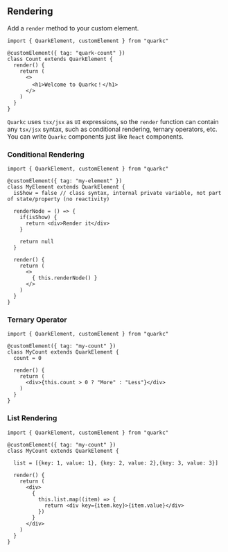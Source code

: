 ## Rendering

Add a `render` method to your custom element.

```tsx
import { QuarkElement, customElement } from "quarkc"

@customElement({ tag: "quark-count" })
class Count extends QuarkElement {
  render() {
    return (
      <>
        <h1>Welcome to Quarkc！</h1>
      </>
    )
  }
}
```

`Quarkc` uses `tsx/jsx` as `UI` expressions, so the `render` function can contain any `tsx/jsx` syntax, such as conditional rendering, ternary operators, etc. You can write `Quarkc` components just like `React` components.

### Conditional Rendering

```tsx
import { QuarkElement, customElement } from "quarkc"

@customElement({ tag: "my-element" })
class MyElement extends QuarkElement {
  isShow = false // class syntax, internal private variable, not part of state/property (no reactivity)

  renderNode = () => {
    if(isShow) {
      return <div>Render it</div>
    }

    return null
  }

  render() {
    return (
      <>
        { this.renderNode() }
      </>
    )
  }
}
```

### Ternary Operator

```tsx
import { QuarkElement, customElement } from "quarkc"

@customElement({ tag: "my-count" })
class MyCount extends QuarkElement {
  count = 0

  render() {
    return (
      <div>{this.count > 0 ? "More" : "Less"}</div>
    )
  }
}
```

### List Rendering

```tsx
import { QuarkElement, customElement } from "quarkc"

@customElement({ tag: "my-count" })
class MyCount extends QuarkElement {

  list = [{key: 1, value: 1}, {key: 2, value: 2},{key: 3, value: 3}]

  render() {
    return (
      <div>
        {
          this.list.map((item) => {
            return <div key={item.key}>{item.value}</div>
          })
        }
      </div>
    )
  }
}
```